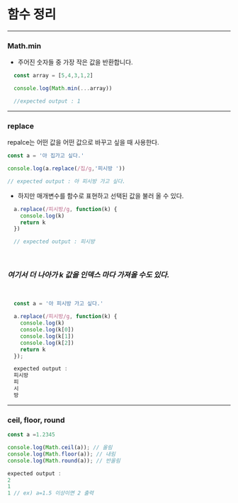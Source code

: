 # 함수 정리

***


### Math.min

- 주어진 숫자들 중 가장 작은 값을 반환합니다.

```javascript
  const array = [5,4,3,1,2]

  console.log(Math.min(...array))

  //expected output : 1
```

***

### replace

repalce는 어떤 값을 어떤 값으로 바꾸고 싶을 때 사용한다.

```javascript
const a = '아 집가고 싶다.'

console.log(a.replace(/집/g,'피시방 '))

// expected output : 아 피시방 가고 싶다.
```


- 하지만 매개변수를 함수로 표현하고 선택된 값을 불러 올 수 있다.


```javascript
  a.replace(/피시방/g, function(k) {
    console.log(k)
    return k
  })

  // expected output : 피시방
```

<br>

### *여기서 더 나아가 k 값을 인덱스 마다 가져올 수도 있다.*


<br>


```javascript
  const a = '아 피시방 가고 싶다.'

  a.replace(/피시방/g, function(k) {
    console.log(k)
    console.log(k[0])
    console.log(k[1])
    console.log(k[2])
    return k
  });

  expected output :
  피시방
  피
  시
  방
```


***


### ceil, floor, round

```javascript
const a =1.2345

console.log(Math.ceil(a)); // 올림
console.log(Math.floor(a)); // 내림
console.log(Math.round(a)); // 반올림

expected output :
2
1
1 // ex) a=1.5 이상이면 2 출력
```
